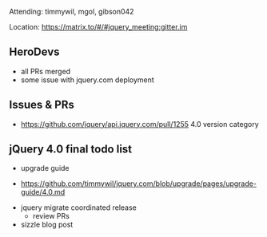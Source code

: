 Attending: timmywil, mgol, gibson042

Location: https://matrix.to/#/#jquery_meeting:gitter.im

## HeroDevs
* all PRs merged
* some issue with jquery.com deployment

## Issues & PRs
* https://github.com/jquery/api.jquery.com/pull/1255 4.0 version category

## jQuery 4.0 final todo list
* upgrade guide
- https://github.com/timmywil/jquery.com/blob/upgrade/pages/upgrade-guide/4.0.md
* jquery migrate coordinated release
	- review PRs
* sizzle blog post
